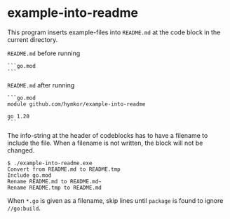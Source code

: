 example-into-readme
===================

This program inserts example-files into `README.md` at the code block in the current directory.

`README.md` before running

    ```go.mod
    ```

`README.md` after running

    ```go.mod
    module github.com/hymkor/example-into-readme
    
    go 1.20
    ```

The info-string at the header of codeblocks has to have a filename to include the file.
When a filename is not written, the block will not be changed.

```
$ ./example-into-readme.exe
Convert from README.md to README.tmp
Include go.mod
Rename README.md to README.md~
Rename README.tmp to README.md
```

When `*.go` is given as a filename, skip lines until `package` is found to ignore `//go:build`.
